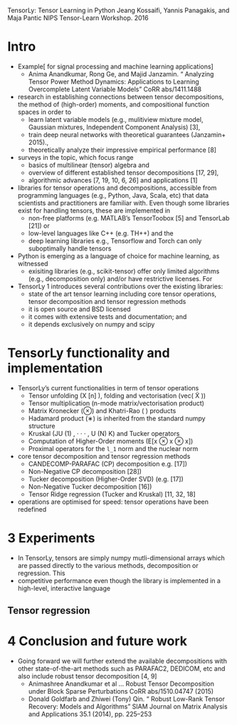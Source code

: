 TensorLy: Tensor Learning in Python
Jeang Kossaifi, Yannis Panagakis, and Maja Pantic
NIPS Tensor-Learn Workshop. 2016

# Intro

* Example[ for signal processing and machine learning applications]
  * Anima Anandkumar, Rong Ge, and Majid Janzamin. “
    Analyzing Tensor Power Method Dynamics:
      Applications to Learning Overcomplete Latent Variable Models”
    CoRR abs/1411.1488
* research in establishing connections between tensor decompositions, the
  method of (high-order) moments, and compositional function spaces
  in order to
  * learn latent variable models (e.g., mulitiview mixture model,
  Gaussian mixtures, Independent Component Analysis) [3],
  * train deep neural networks with theoretical guarantees (Janzamin+ 2015).,
  * theoretically analyze their impressive empirical performance [8]
* surveys in the topic, which focus range
  * basics of multilinear (tensor) algebra and
  * overview of different established tensor decompositions [17, 29],
  * algorithmic advances [7, 19, 10, 6, 26] and applications [1]
* libraries for tensor operations and decompositions, accessible from
  programming languages (e.g., Python, Java, Scala, etc) that data scientists
  and practitioners are familiar with. Even though some libraries exist for
  handling tensors, these are implemented in
  * non-free platforms (e.g. MATLAB’s TensorToobox [5] and TensorLab [21]) or
  * low-level languages like C++ (e.g.  TH++) and the
  * deep learning libraries e.g., Tensorflow and Torch can only suboptimally
    handle tensors
* Python is emerging as a language of choice for machine learning, as witnessed
  * exisiting libraries (e.g., scikit-tensor) offer only limited algorithms
    (e.g., decomposition only) and/or have restrictive licenses. For
* TensorLy 1 introduces several contributions over the existing libraries:
  *  state of the art tensor learning including core tensor operations,
    tensor decomposition and tensor regression methods
  *  it is open source and BSD licensed
  *  it comes with extensive tests and documentation; and
  *  it depends exclusively on numpy and scipy

# TensorLy functionality and implementation

* TensorLy’s current functionalities in term of tensor operations
  * Tensor unfolding (X [n] ), folding and vectorisation (vec( X̃ ))
  * Tensor multiplication (n-mode matrix/vectorisation product)
  * Matrix Kronecker (⊗) and Khatri-Rao ( ) products
  * Hadamard product (∗) is inherited from the standard numpy structure
  * Kruskal (JU (1) , · · · , U (N) K) and Tucker operators
  * Computation of Higher-Order moments (E[x ⊗ x ⊗ x])
  * Proximal operators for the `l_1` norm and the nuclear norm
* core tensor decomposition and tensor regression methods
  * CANDECOMP-PARAFAC (CP) decomposition e.g. [17])
  * Non-Negative CP decomposition [28])
  * Tucker decomposition (Higher-Order SVD) (e.g. [17])
  * Non-Negative Tucker decomposition [16])
  * Tensor Ridge regression (Tucker and Kruskal) [11, 32, 18]
* operations are optimised for speed: tensor operations have been redefined

# 3 Experiments

* In TensorLy, tensors are simply numpy mutli-dimensional arrays which are
  passed directly to the various methods, decomposition or regression. This
* competitive performance even though the library is implemented in a
  high-level, interactive language

## Tensor regression

# 4 Conclusion and future work

* Going forward we will further extend the available decompositions with other
  state-of-the-art methods such as PARAFAC2, DEDICOM, etc and also include
  robust tensor decomposition [4, 9]
  * Animashree Anandkumar et al
    ... Robust Tensor Decomposition under Block Sparse Perturbations
    CoRR abs/1510.04747 (2015)
  * Donald Goldfarb and Zhiwei (Tony) Qin. “
    Robust Low-Rank Tensor Recovery: Models and Algorithms”
    SIAM Journal on Matrix Analysis and Applications 35.1 (2014), pp. 225–253
